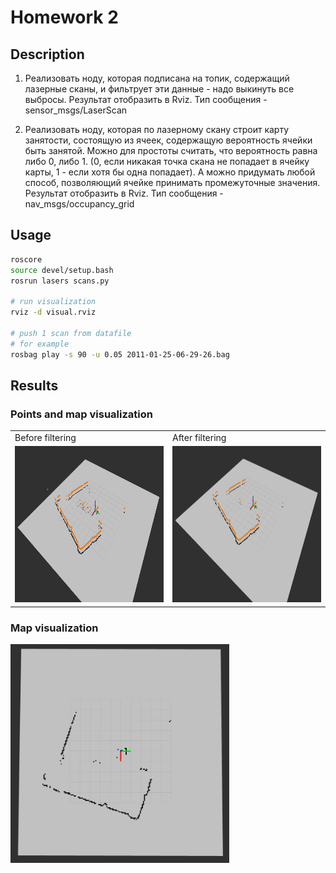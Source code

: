 # Homework 2

## Description

1. Реализовать ноду, которая подписана на топик, содержащий лазерные сканы, и фильтрует эти данные - надо выкинуть все выбросы. Результат отобразить в Rviz. Тип сообщения - sensor_msgs/LaserScan

2. Реализовать ноду, которая по лазерному скану строит карту занятости, состоящую из ячеек, содержащую вероятность ячейки быть занятой. Можно для простоты считать, что вероятность равна либо 0, либо 1. (0, если никакая точка скана не попадает в ячейку карты, 1 - если хотя бы одна попадает). А можно придумать любой способ, позволяющий ячейке принимать промежуточные значения. Результат отобразить в Rviz. Тип сообщения - nav_msgs/occupancy_grid

## Usage

```bash
roscore
source devel/setup.bash
rosrun lasers scans.py

# run visualization
rviz -d visual.rviz

# push 1 scan from datafile
# for example
rosbag play -s 90 -u 0.05 2011-01-25-06-29-26.bag
```

## Results

### Points and map visualization
<table>
  <tr>
    <td>Before filtering</td>
     <td>After filtering</td>
  </tr>
  <tr>
    <td> <img src="examples/wo_filter.png"  alt="1" width = 600px height = 250px ></td>
    <td><img src="examples/w_filter.png" alt="2" width = 600px height = 250px></td>
  </tr>
</table>

### Map visualization
<img src="examples/map.png" width=350 height=350>
